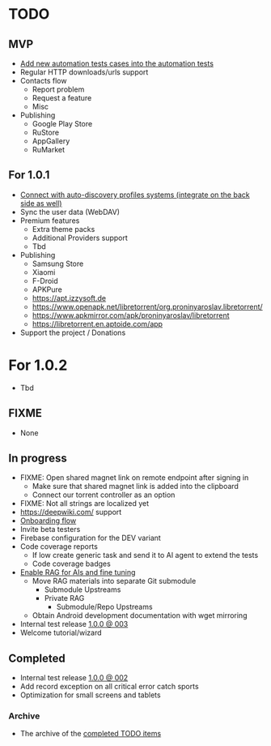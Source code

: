 # TODO

## MVP

- [Add new automation tests cases into the automation tests](./Tasks/003%20New%20automation%20tests%20to%20add/TASK.md)
- Regular HTTP downloads/urls support
- Contacts flow
  - Report problem
  - Request a feature
  - Misc
- Publishing
  - Google Play Store
  - RuStore
  - AppGallery
  - RuMarket

## For 1.0.1

- [Connect with auto-discovery profiles systems (integrate on the back side as well)](./Tasks/004%20Auto-discovery%20profiles%20systems/TASK.md) 
- Sync the user data (WebDAV)
- Premium features
  - Extra theme packs
  - Additional Providers support
  - Tbd
- Publishing
  - Samsung Store
  - Xiaomi
  - F-Droid
  - APKPure
  - https://apt.izzysoft.de
  - https://www.openapk.net/libretorrent/org.proninyaroslav.libretorrent/
  - https://www.apkmirror.com/apk/proninyaroslav/libretorrent
  - https://libretorrent.en.aptoide.com/app
- Support the project / Donations

# For 1.0.2

- Tbd

## FIXME

- None

## In progress

- FIXME: Open shared magnet link on remote endpoint after signing in
  - Make sure that shared magnet link is added into the clipboard
  - Connect our torrent controller as an option
- FIXME: Not all strings are localized yet
- https://deepwiki.com/ support
- [Onboarding flow](./Tasks/002%20Onboarding/TASK.md)
- Invite beta testers
- Firebase configuration for the DEV variant
- Code coverage reports
  - If low create generic task and send it to AI agent to extend the tests
  - Code coverage badges
- [Enable RAG for AIs and fine tuning](./Tasks/001%20RAG%20and%20MCP%20integration/TASK.md)
  - Move RAG materials into separate Git submodule
    - Submodule Upstreams
    - Private RAG
      - Submodule/Repo Upstreams
  - Obtain Android development documentation with wget mirroring
- Internal test release [1.0.0 @ 003](./Changes/1.0.0/003.md)
- Welcome tutorial/wizard

## Completed

- Internal test release [1.0.0 @ 002](./Changes/1.0.0/002.md)
- Add record exception on all critical error catch sports
- Optimization for small screens and tablets

### Archive

- The archive of the [completed TODO items](./Archive.md)
